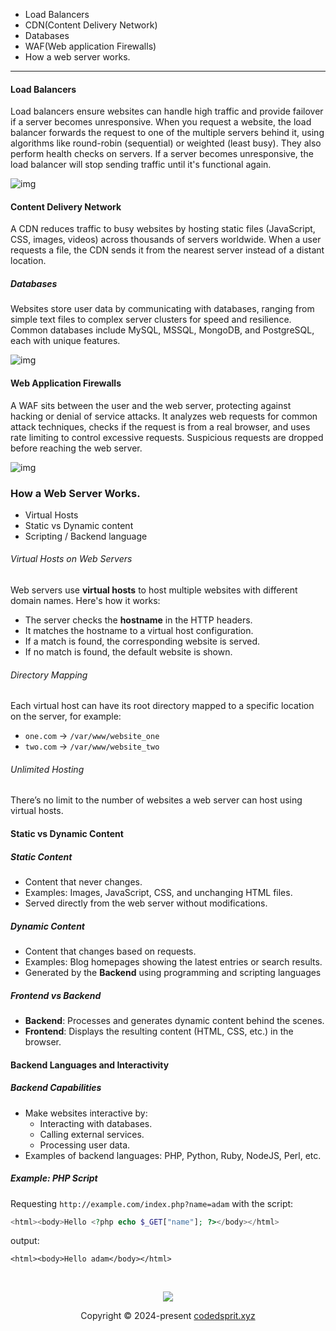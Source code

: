 - Load Balancers 
- CDN(Content Delivery Network)
- Databases
- WAF(Web application Firewalls)
- How a web server works.
<hr>

#### Load Balancers
Load balancers ensure websites can handle high traffic and provide failover if a server becomes unresponsive.
When you request a website, the load balancer forwards the request to one of the multiple servers behind it, using algorithms like round-robin (sequential) or weighted (least busy).
They also perform health checks on servers. If a server becomes unresponsive, the load balancer will stop sending traffic until it's functional again.


![img](https://tryhackme-images.s3.amazonaws.com/user-uploads/5c549500924ec576f953d9fc/room-content/829e340231cd8aa9f5ed2fa5c464ea80.svg)

#### Content Delivery Network
A CDN reduces traffic to busy websites by hosting static files (JavaScript, CSS, images, videos) across thousands of servers worldwide. When a user requests a file, the CDN sends it from the nearest server instead of a distant location.
##### Databases
Websites store user data by communicating with databases, ranging from simple text files to complex server clusters for speed and resilience. Common databases include MySQL, MSSQL, MongoDB, and PostgreSQL, each with unique features.


![img](https://www.tatvasoft.com/blog/wp-content/uploads/2023/01/Types-of-NoSQL-Databases-2-min-768x389.jpg)

#### Web Application Firewalls
A WAF sits between the user and the web server, protecting against hacking or denial of service attacks. It analyzes web requests for common attack techniques, checks if the request is from a real browser, and uses rate limiting to control excessive requests. Suspicious requests are dropped before reaching the web server.

![img](https://tryhackme-images.s3.amazonaws.com/user-uploads/5c549500924ec576f953d9fc/room-content/24cb6468b4e51e8d8bbe7872e96a22b3.svg)

### How a Web Server Works.
- Virtual Hosts 
- Static vs Dynamic content
- Scripting / Backend language 


###### Virtual Hosts on Web Servers

Web servers use **virtual hosts** to host multiple websites with different domain names. Here's how it works:

- The server checks the **hostname** in the HTTP headers.
- It matches the hostname to a virtual host configuration.
- If a match is found, the corresponding website is served.
- If no match is found, the default website is shown.

###### Directory Mapping
Each virtual host can have its root directory mapped to a specific location on the server, for example:

- `one.com` → `/var/www/website_one`
- `two.com` → `/var/www/website_two`

###### Unlimited Hosting
There’s no limit to the number of websites a web server can host using virtual hosts.

#### Static vs Dynamic Content
##### Static Content
- Content that never changes.
- Examples: Images, JavaScript, CSS, and unchanging HTML files.
- Served directly from the web server without modifications.
##### Dynamic Content
- Content that changes based on requests.
- Examples: Blog homepages showing the latest entries or search results.
- Generated by the **Backend** using programming and scripting languages
##### Frontend vs Backend
- **Backend**: Processes and generates dynamic content behind the scenes.
- **Frontend**: Displays the resulting content (HTML, CSS, etc.) in the browser.

#### Backend Languages and Interactivity

##### Backend Capabilities
- Make websites interactive by:
  - Interacting with databases.
  - Calling external services.
  - Processing user data.
- Examples of backend languages: PHP, Python, Ruby, NodeJS, Perl, etc.

##### Example: PHP Script
Requesting `http://example.com/index.php?name=adam` with the script:

```php
<html><body>Hello <?php echo $_GET["name"]; ?></body></html>
```
output:
```
<html><body>Hello adam</body></html>
```


&nbsp;
<p align="center">
	<img src="https://raw.githubusercontent.com/catppuccin/catppuccin/main/assets/footers/gray0_ctp_on_line.svg?sanitize=true" />
</p>
<p align="center">
	Copyright &copy; 2024-present <a href="https://github.com/codedsprit" target="_blank">codedsprit.xyz</a>
</p>

